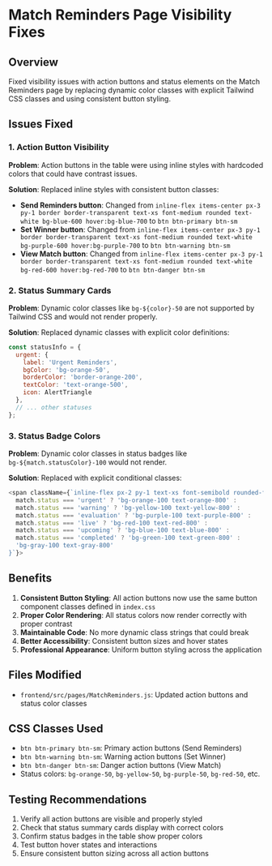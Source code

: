 # Match Reminders Page Visibility Fixes

## Overview
Fixed visibility issues with action buttons and status elements on the Match Reminders page by replacing dynamic color classes with explicit Tailwind CSS classes and using consistent button styling.

## Issues Fixed

### 1. Action Button Visibility
**Problem**: Action buttons in the table were using inline styles with hardcoded colors that could have contrast issues.

**Solution**: Replaced inline styles with consistent button classes:
- **Send Reminders button**: Changed from `inline-flex items-center px-3 py-1 border border-transparent text-xs font-medium rounded text-white bg-blue-600 hover:bg-blue-700` to `btn btn-primary btn-sm`
- **Set Winner button**: Changed from `inline-flex items-center px-3 py-1 border border-transparent text-xs font-medium rounded text-white bg-purple-600 hover:bg-purple-700` to `btn btn-warning btn-sm`
- **View Match button**: Changed from `inline-flex items-center px-3 py-1 border border-transparent text-xs font-medium rounded text-white bg-red-600 hover:bg-red-700` to `btn btn-danger btn-sm`

### 2. Status Summary Cards
**Problem**: Dynamic color classes like `bg-${color}-50` are not supported by Tailwind CSS and would not render properly.

**Solution**: Replaced dynamic classes with explicit color definitions:
```javascript
const statusInfo = {
  urgent: { 
    label: 'Urgent Reminders', 
    bgColor: 'bg-orange-50', 
    borderColor: 'border-orange-200', 
    textColor: 'text-orange-500', 
    icon: AlertTriangle 
  },
  // ... other statuses
};
```

### 3. Status Badge Colors
**Problem**: Dynamic color classes in status badges like `bg-${match.statusColor}-100` would not render.

**Solution**: Replaced with explicit conditional classes:
```javascript
<span className={`inline-flex px-2 py-1 text-xs font-semibold rounded-full ${
  match.status === 'urgent' ? 'bg-orange-100 text-orange-800' :
  match.status === 'warning' ? 'bg-yellow-100 text-yellow-800' :
  match.status === 'evaluation' ? 'bg-purple-100 text-purple-800' :
  match.status === 'live' ? 'bg-red-100 text-red-800' :
  match.status === 'upcoming' ? 'bg-blue-100 text-blue-800' :
  match.status === 'completed' ? 'bg-green-100 text-green-800' :
  'bg-gray-100 text-gray-800'
}`}>
```

## Benefits

1. **Consistent Button Styling**: All action buttons now use the same button component classes defined in `index.css`
2. **Proper Color Rendering**: All status colors now render correctly with proper contrast
3. **Maintainable Code**: No more dynamic class strings that could break
4. **Better Accessibility**: Consistent button sizes and hover states
5. **Professional Appearance**: Uniform button styling across the application

## Files Modified

- `frontend/src/pages/MatchReminders.js`: Updated action buttons and status color classes

## CSS Classes Used

- `btn btn-primary btn-sm`: Primary action buttons (Send Reminders)
- `btn btn-warning btn-sm`: Warning action buttons (Set Winner)
- `btn btn-danger btn-sm`: Danger action buttons (View Match)
- Status colors: `bg-orange-50`, `bg-yellow-50`, `bg-purple-50`, `bg-red-50`, etc.

## Testing Recommendations

1. Verify all action buttons are visible and properly styled
2. Check that status summary cards display with correct colors
3. Confirm status badges in the table show proper colors
4. Test button hover states and interactions
5. Ensure consistent button sizing across all action buttons

